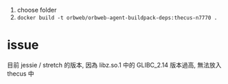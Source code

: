 
1. choose folder
2. `docker build -t orbweb/orbweb-agent-buildpack-deps:thecus-n7770 .`

# issue

目前 jessie / stretch 的版本, 因為 libz.so.1 中的 GLIBC_2.14 版本過高, 無法放入 thecus 中
